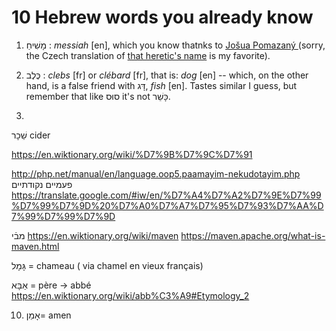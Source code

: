10 Hebrew words you already know
===

1. מָשִׁיחַ : *messiah* [en], which you know thatnks to [Jošua Pomazaný ](jesus)(sorry, the Czech translation of [that heretic's name](https://www.youtube.com/watch?v=SWOrJDqmduw) is my favorite).

2. כֶּלֶב : *clebs* [fr] or *clébard* [fr], that is: *dog* [en] -- which, on the other hand, is a false friend with דָּג, *fish* [en]. Tastes similar I guess, but remember that like סוּס it's not כָּשֵׁר.

3.  

שֵׁכָר cider

https://en.wiktionary.org/wiki/%D7%9B%D7%9C%D7%91


http://php.net/manual/en/language.oop5.paamayim-nekudotayim.php
פעמיים נקודתיים
https://translate.google.com/#iw/en/%D7%A4%D7%A2%D7%9E%D7%99%D7%99%D7%9D%20%D7%A0%D7%A7%D7%95%D7%93%D7%AA%D7%99%D7%99%D7%9D

 מבֿי
https://en.wiktionary.org/wiki/maven
https://maven.apache.org/what-is-maven.html

גָּמָל = chameau ( via chamel en vieux français)


אַבָּא = père -> abbé
https://en.wiktionary.org/wiki/abb%C3%A9#Etymology_2

10. אָמֵן= amen
